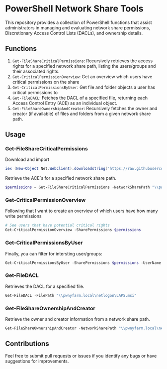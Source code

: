 # PowerShell Network Share Tools

This repository provides a collection of PowerShell functions that assist administrators in managing and evaluating network share permissions, Discretionary Access Control Lists (DACLs), and ownership details.

## Functions

1. `Get-FileShareCriticalPermissions`: Recursively retrieves the access rights for a specified network share path, listing the users/groups and their associated rights.
2. `Get-CriticalPermissionOverview`: Get an overview which users have critical permissions on the share
3. `Get-CriticalPermissionsByUser`: Get file and folder objects a user has critical permissions to
4. `Get-FileDACL`: Fetches the DACL of a specified file, returning each Access Control Entry (ACE) as an individual object.
5. `Get-FileShareOwnershipAndCreator`: Recursively fetches the owner and creator (if available) of files and folders from a given network share path.

## Usage

### Get-FileShareCriticalPermissions

Download and import
```powershell
iex (New-Object Net.Webclient).downloadstring('https://raw.githubusercontent.com/michiiii/Get-FileShareAccessRights/main/Get-FileShareAccessRights.ps1')
```

Retrieve the ACE´s for a specified network share path.

```powershell
$permissions = Get-FileShareCriticalPermissions -NetworkSharePath "\\pwnyfarm.local\netlogon"
```

### Get-CriticalPermissionOverview

Following that I want to create an overview of which users have how many write permissions

```powershell
# See users that have potential critical rights
Get-CriticalPermissionOverview -SharePermissions $permissions
```
### Get-CriticalPermissionsByUser

Finally, you can filter for intersting user/groups:
```powershell
Get-CriticalPermissionsByUser -SharePermissions $permissions -UserName "Authenticated Users"
```

### Get-FileDACL

Retrieves the DACL for a specified file.

```powershell
Get-FileDACL -FilePath "\\pwnyfarm.local\netlogon\LAPS.msi"
```

### Get-FileShareOwnershipAndCreator
Retrieve the owner and creator information from a network share path.

```powershell
Get-FileShareOwnershipAndCreator -NetworkSharePath "\\pwnyfarm.local\netlogon"
```

## Contributions

Feel free to submit pull requests or issues if you identify any bugs or have suggestions for improvements.


